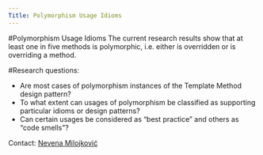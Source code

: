 ```yaml
---
Title: Polymorphism Usage Idioms
---
```

#Polymorphism Usage Idioms
The current research results show that at least one in five methods is polymorphic, i.e. either is overridden or is overriding a method. 

#Research questions:

-  Are most cases of polymorphism instances of the Template Method design pattern? 
-  To what extent can usages of polymorphism be classified as supporting particular idioms or design patterns? 
-  Can certain usages be considered as “best practice” and others as “code smells”?

Contact: [Nevena Milojković](%base_url%/staff/Milojkovic)
